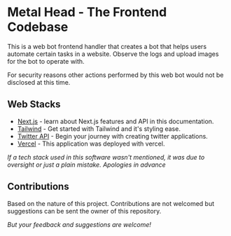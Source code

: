 # Metal Head - The Frontend Codebase

This is a web bot frontend handler that creates a bot that helps users automate certain tasks in a website. Observe the logs and upload images for the bot to operate with.

For security reasons other actions performed by this web bot would not be disclosed at this time.

## Web Stacks

- [Next.js](https://nextjs.org/docs) - learn about Next.js features and API in this documentation.
- [Tailwind](https://tailwindcss.com/docs/installation) - Get started with Tailwind and it's styling ease.
- [Twitter API](https://developer.x.com/en/docs/x-api/getting-started/about-x-api) - Begin your journey with creating twitter applications.
- [Vercel](https://vercel.com) - This application was deployed with vercel.

*If a tech stack used in this software wasn't mentioned, it was due to oversight or just a plain mistake. Apologies in advance*

## Contributions

Based on the nature of this project. Contributions are not welcomed but suggestions can be sent the owner of this repository.

*But your feedback and suggestions are welcome!*
